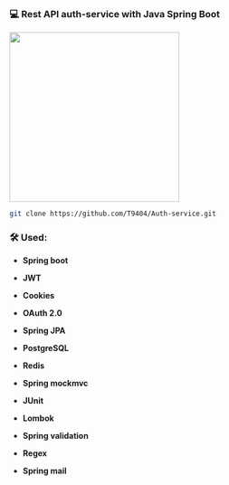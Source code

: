 ### 💻 Rest API auth-service with Java Spring Boot

<img src="https://media.giphy.com/media/wwg1suUiTbCY8H8vIA/giphy-downsized-large.gif" width="300" height="300" />

```bash
git clone https://github.com/T9404/Auth-service.git
```

### 🛠️ Used:

- **Spring boot**

- **JWT**

- **Cookies**

- **OAuth 2.0**

- **Spring JPA**

- **PostgreSQL**

- **Redis**

- **Spring mockmvc**

- **JUnit**

- **Lombok**

- **Spring validation**

- **Regex**

- **Spring mail**
